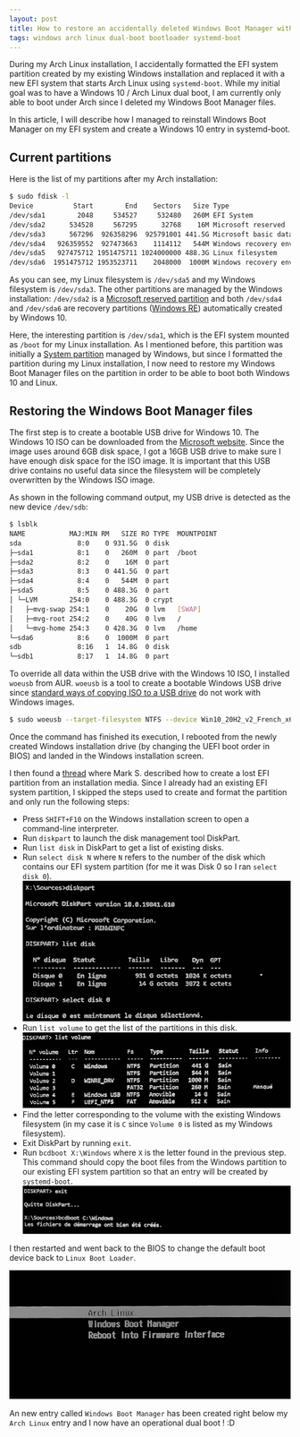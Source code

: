 ```yaml
---
layout: post
title: How to restore an accidentally deleted Windows Boot Manager with a Windows / Arch Linux dual-boot installation
tags: windows arch linux dual-boot bootloader systemd-boot
---
```



During my Arch Linux installation, I accidentally formatted the EFI system partition created by my existing Windows installation and replaced it with a new EFI system that starts Arch Linux using `systemd-boot`.
While my initial goal was to have a Windows 10 / Arch Linux dual boot, I am currently only able to boot under Arch since I deleted my Windows Boot Manager files.

In this article, I will describe how I managed to reinstall Windows Boot Manager on my EFI system and create a Windows 10 entry in systemd-boot.

## Current partitions

Here is the list of my partitions after my Arch installation:
```bash
$ sudo fdisk -l
Device          Start        End    Sectors   Size Type
/dev/sda1        2048     534527     532480   260M EFI System
/dev/sda2      534528     567295      32768    16M Microsoft reserved
/dev/sda3      567296  926358296  925791001 441.5G Microsoft basic data
/dev/sda4   926359552  927473663    1114112   544M Windows recovery environment
/dev/sda5   927475712 1951475711 1024000000 488.3G Linux filesystem
/dev/sda6  1951475712 1953523711    2048000  1000M Windows recovery environment
```

As you can see, my Linux filesystem is `/dev/sda5` and my Windows filesystem is `/dev/sda3`. The other partitions are managed by the Windows installation: `/dev/sda2` is a [Microsoft reserved partition](https://docs.microsoft.com/en-us/windows-hardware/manufacture/desktop/configure-uefigpt-based-hard-drive-partitions#microsoft-reserved-partition-msr) and both `/dev/sda4` and `/dev/sda6` are recovery partitions ([Windows RE](https://docs.microsoft.com/en-us/windows-hardware/manufacture/desktop/configure-uefigpt-based-hard-drive-partitions#recovery-tools-partition)) automatically created by Windows 10.

Here, the interesting partition is `/dev/sda1`, which is the EFI system mounted as `/boot` for my Linux installation. As I mentioned before, this partition was initially a [System partition](https://docs.microsoft.com/en-us/windows-hardware/manufacture/desktop/configure-uefigpt-based-hard-drive-partitions#system-partition) managed by Windows, but since I formatted the partition during my Linux installation, I now need to restore my Windows Boot Manager files on the partition in order to be able to boot both Windows 10 and Linux.

## Restoring the Windows Boot Manager files

The first step is to create a bootable USB drive for Windows 10. The Windows 10 ISO can be downloaded from the [Microsoft website](https://www.microsoft.com/en-us/software-download/windows10ISO). Since the image uses around 6GB disk space, I got a 16GB USB drive to make sure I have enough disk space for the ISO image. It is important that this USB drive contains no useful data since the filesystem will be completely overwritten by the Windows ISO image.

As shown in the following command output, my USB drive is detected as the new device `/dev/sdb`:
```bash
$ lsblk
NAME           MAJ:MIN RM   SIZE RO TYPE  MOUNTPOINT
sda              8:0    0 931.5G  0 disk
├─sda1           8:1    0   260M  0 part  /boot
├─sda2           8:2    0    16M  0 part
├─sda3           8:3    0 441.5G  0 part
├─sda4           8:4    0   544M  0 part
├─sda5           8:5    0 488.3G  0 part
│ └─LVM        254:0    0 488.3G  0 crypt
│   ├─mvg-swap 254:1    0    20G  0 lvm   [SWAP]
│   ├─mvg-root 254:2    0    40G  0 lvm   /
│   └─mvg-home 254:3    0 428.3G  0 lvm   /home
└─sda6           8:6    0  1000M  0 part
sdb              8:16   1  14.8G  0 disk
└─sdb1           8:17   1  14.8G  0 part
```

To override all data within the USB drive with the Windows 10 ISO, I installed `woeusb` from AUR. `woeusb` is a tool to create a bootable Windows USB drive since [standard ways of copying ISO to a USB drive](https://wiki.archlinux.org/index.php/USB_flash_installation_medium#BIOS_and_UEFI_bootable_USB) do not work with Windows images.

```bash
$ sudo woeusb --target-filesystem NTFS --device Win10_20H2_v2_French_x64.iso /dev/sdb
```

Once the command has finished its execution, I rebooted from the newly created Windows installation drive (by changing the UEFI boot order in BIOS) and landed in the Windows installation screen.

I then found a [thread](https://answers.microsoft.com/en-us/windows/forum/all/accidentally-deleted-windows-10-boot-partition-how/181745f9-3303-4968-9851-5c213db9c89c) where Mark S. described how to create a lost EFI partition from an installation media. Since I already had an existing EFI system partition, I skipped the steps used to create and format the partition and only run the following steps:
- Press `SHIFT+F10` on the Windows installation screen to open a command-line interpreter.
- Run `diskpart` to launch the disk management tool DiskPart.
- Run `list disk` in DiskPart to get a list of existing disks.
- Run `select disk N` where `N` refers to the number of the disk which contains our EFI system partition (for me it was Disk 0 so I ran `select disk 0`).
![](/assets/bootloader-01.jpg)
- Run `list volume` to get the list of the partitions in this disk.
![](/assets/bootloader-02.jpg)
- Find the letter corresponding to the volume with the existing Windows filesystem (in my case it is `C` since `Volume 0` is listed as my Windows filesystem).
- Exit DiskPart by running `exit`.
- Run `bcdboot X:\Windows` where `X` is the letter found in the previous step. This command should copy the boot files from the Windows partition to our existing EFI system partition so that an entry will be created by `systemd-boot`.
![](/assets/bootloader-03.jpg)

I then restarted and went back to the BIOS to change the default boot device back to `Linux Boot Loader`.

![](/assets/bootloader-04.jpg)

An new entry called `Windows Boot Manager` has been created right below my `Arch Linux` entry and I now have an operational dual boot ! :D
